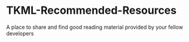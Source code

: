 TKML-Recommended-Resources
==========================

A place to share and find good reading material provided by your fellow developers
